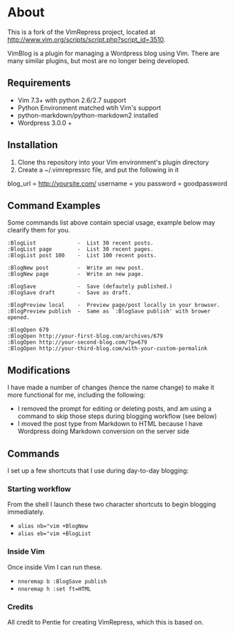 # About

This is a fork of the VimRepress project, located at http://www.vim.org/scripts/script.php?script_id=3510.

VimBlog is a plugin for managing a Wordpress blog using Vim. There are many similar plugins, but most are no longer being developed.

## Requirements

- Vim 7.3+ with python 2.6/2.7 support 
- Python Environment matched wtih Vim's support 
- python-markdown/python-markdown2 installed 
- Wordpress 3.0.0 +

## Installation

1. Clone ths repository into your Vim environment's plugin directory
2. Create a ~/.vimrepressrc file, and put the following in it

blog_url = http://yoursite.com/ 
username = you 
password = goodpassword 

## Command Examples

Some commands list above contain special usage, example below may clearify them for you. 

    :BlogList             -  List 30 recent posts. 
    :BlogList page        -  List 30 recent pages. 
    :BlogList post 100    -  List 100 recent posts. 

    :BlogNew post         -  Write an new post. 
    :BlogNew page         -  Write an new page. 

    :BlogSave             -  Save (defautely published.) 
    :BlogSave draft       -  Save as draft. 

    :BlogPreview local    -  Preview page/post locally in your browser. 
    :BlogPreview publish  -  Same as `:BlogSave publish' with brower opened. 

    :BlogOpen 679 
    :BlogOpen http://your-first-blog.com/archives/679 
    :BlogOpen http://your-second-blog.com/?p=679 
    :BlogOpen http://your-third-blog.com/with-your-custom-permalink 

## Modifications

I have made a number of changes (hence the name change) to make it more functional for me, including the following:

- I removed the prompt for editing or deleting posts, and am using a command to skip those steps during blogging workflow (see below)
- I moved the post type from Markdown to HTML because I have Wordpress doing Markdown conversion on the server side

## Commands

I set up a few shortcuts that I use during day-to-day blogging:

### Starting workflow

From the shell I launch these two character shortcuts to begin blogging immediately.

-  <code>alias nb="vim +BlogNew</code>
-  <code>alias eb="vim +BlogList</code>

### Inside Vim

Once inside Vim I can run these.

-  <code>nnoremap <leader>b :BlogSave publish<CR></code>
-  <code>nnoremap <leader>h :set ft=HTML<CR><CR></code>

### Credits

All credit to Pentie for creating VimRepress, which this is based on.
